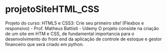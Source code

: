 # projetoSiteHTML_CSS
Projeto do curso: HTML5 e CSS3: Crie seu primeiro site! (Flexbox e responsivo) - Prof. Matheus Battisti - Udemy
O projeto consiste na criação de um site em HTM e CSS, de fundamental importancia para o desenvolvimento do front end da aplicação de controle de estoque e gestor financeiro que será criado em python.
